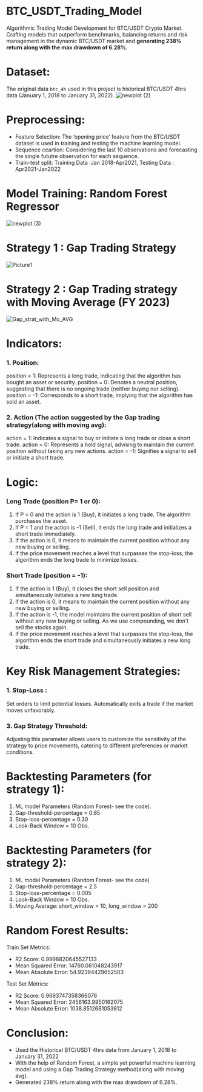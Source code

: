 # BTC_USDT_Trading_Model
Algorithmic Trading Model Development for BTC/USDT Crypto Market. Crafting models that outperform benchmarks, balancing returns and risk management in the dynamic BTC/USDT market and **generating 238% return along with the max drawdown of 6.28%**.

# Dataset:
The original data ```btc_4h``` used in this project is historical BTC/USDT 4hrs data (January 1, 2018 to January 31, 2022).
![newplot (2)](https://github.com/A-SOLO/BTC_USDT_Trading_Model/assets/78963312/9a71c8e9-edc4-4631-860d-ae054bf30025)

# Preprocessing:
- Feature Selection: The ‘opening price’ feature from the BTC/USDT dataset is used in training and testing the machine learning model.
- Sequence ceartion: Considering the last 10 observations and forecasting the single fututre observation for each sequence.
- Train-test split: Training Data :Jan 2018-Apr2021, Testing Data : Apr2021-Jan2022

# Model Training: Random Forest Regressor
![newplot (3)](https://github.com/A-SOLO/BTC_USDT_Trading_Model/assets/78963312/154b5915-ee14-4c38-a94f-4ce868259977)

# Strategy 1 : Gap Trading Strategy
![Picture1](https://github.com/A-SOLO/BTC_USDT_Trading_Model/assets/78963312/17bb3f08-b2c1-4087-a77a-eefa6afb3aaf)



# Strategy 2 : Gap Trading strategy with Moving Average (FY 2023)
![Gap_strat_with_Mo_AVG](https://github.com/user-attachments/assets/938e481a-bf25-4d1d-b717-94bca5824527)


# Indicators:
### 1. Position:
position = 1: Represents a long trade, indicating that the algorithm has bought an asset or security.
position = 0: Denotes a neutral position, suggesting that there is no ongoing trade (neither buying nor
selling).
position = -1: Corresponds to a short trade, implying that the algorithm has sold an asset.

### 2. Action (The action suggested by the Gap trading strategy(along with moving avg):
action = 1: Indicates a signal to buy or initiate a long trade or close a short trade.
action = 0: Represents a hold signal, advising to maintain the current position without taking any new
actions.
action = -1: Signifies a signal to sell or initiate a short trade.

# Logic:
### Long Trade (position P= 1 or 0):
1. If P = 0 and the action is 1 (Buy), it initiates a long trade. The algorithm purchases the asset.
2. If P = 1 and the action is -1 (Sell), it ends the long trade and initializes a short trade immediately.
3. If the action is 0, it means to maintain the current position without any new buying or selling.
4. If the price movement reaches a level that surpasses the stop-loss, the algorithm ends the long trade to minimize losses.

### Short Trade (position = -1):
1. If the action is 1 (Buy), it closes the short sell position and simultaneously initiates a new long trade.
2. If the action is 0, it means to maintain the current position without any new buying or selling.
3. If the action is -1, the model maintains the current position of short sell without any new buying or selling. As we use compounding, we don’t sell the stocks again.
4. If the price movement reaches a level that surpasses the stop-loss, the algorithm ends the short
trade and simultaneously initiates a new long trade.

# Key Risk Management Strategies:
### 1. Stop-Loss :
Set orders to limit potential losses. Automatically exits a trade if the market moves unfavorably.

### 3. Gap Strategy Threshold:
Adjusting this parameter allows users to customize the sensitivity of the strategy to price movements, catering to different preferences or market conditions.

# Backtesting Parameters (for strategy 1):
1. ML model Parameters (Random Forest- see the code).
2. Gap-threshold-percentage = 0.85
3. Stop-loss-percentage = 0.30
4. Look-Back Window = 10 Obs.

# Backtesting Parameters (for strategy 2):
1. ML model Parameters (Random Forest- see the code)
2. Gap-threshold-percentage = 2.5
3. Stop-loss-percentage = 0.005
4. Look-Back Window = 10 Obs.
5. Moving Average: short_window = 10, long_window = 200

# Random Forest Results:
Train Set Metrics:
- R2 Score: 0.9998820645527133
- Mean Squared Error: 14760.061048243917
- Mean Absolute Error: 54.92394429652503

Test Set Metrics:
- R2 Score: 0.9693747358366076
- Mean Squared Error: 2456163.9950162075
- Mean Absolute Error: 1038.8512681053812

# Conclusion:
* Used the Historical BTC/USDT 4hrs data from January 1, 2018 to January 31, 2022
* With the help of Random Forest, a simple yet powerful machine learning model and using a Gap Trading Strategy method(along with moving avg).
* Generated 238% return along with the max drawdown of 6.28%.
